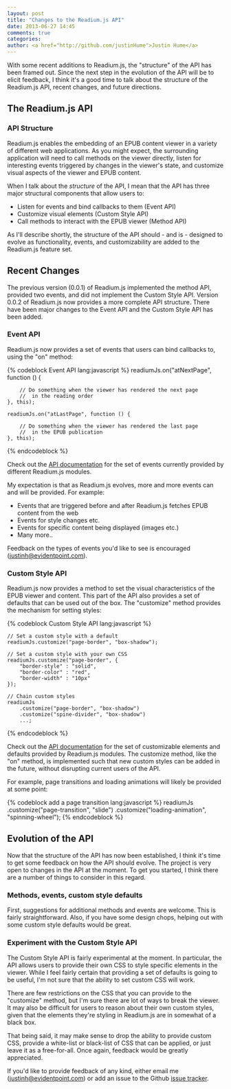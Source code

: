 ```yaml
---
layout: post
title: "Changes to the Readium.js API"
date: 2013-06-27 14:45
comments: true
categories: 
author: <a href="http://github.com/justinHume">Justin Hume</a>
---
```


With some recent additions to Readium.js, the "structure" of the API has been framed out. Since the next step in the evolution of the API will be to elicit feedback, I think it's a good time to talk about the structure of the Readium.js API, recent changes, and future directions.

<!--more-->

## The Readium.js API

### API Structure
Readium.js enables the embedding of an EPUB content viewer in a variety of different web applications. As you might expect, the surrounding application will need to call methods on the viewer directly, listen for interesting events triggered by changes in the viewer's state, and customize visual aspects of the viewer and EPUB content.

When I talk about the _structure_ of the API, I mean that the API has three major structural components that allow users to: 

* Listen for events and bind callbacks to them (Event API)
* Customize visual elements (Custom Style API)
* Call methods to interact with the EPUB viewer (Method API)

As I'll describe shortly, the structure of the API should - and is - designed to evolve as functionality, events, and customizability are added to the Readium.js feature set. 

## Recent Changes
The previous version (0.0.1) of Readium.js implemented the method API, provided two events, and did not implement the Custom Style API. Version 0.0.2 of Readium.js now provides a more complete API structure. There have been major changes to the Event API and the Custom Style API has been added.

### Event API

Readium.js now provides a set of events that users can bind callbacks to, using the "on" method: 

{% codeblock Event API lang:javascript %}
    readiumJs.on("atNextPage", function () {

        // Do something when the viewer has rendered the next page 
        //  in the reading order
    }, this);

    readiumJs.on("atLastPage", function () {

        // Do something when the viewer has rendered the last page 
        //  in the EPUB publication
    }, this);
{% endcodeblock %}

Check out the [API documentation](http://readium.github.io/Readium-Web-Components/get-started/api.html) for the set of events currently provided by different Readium.js modules. 

My expectation is that as Readium.js evolves, more and more events can and will be provided. For example:

* Events that are triggered before and after Readium.js fetches EPUB content from the web
* Events for style changes etc. 
* Events for specific content being displayed (images etc.)
* Many more..

Feedback on the types of events you'd like to see is encouraged (justinh@evidentpoint.com). 

### Custom Style API

Readium.js now provides a method to set the visual characteristics of the EPUB viewer and content. This part of the API also provides a set of defaults that can be used out of the box. The "customize" method provides the mechanism for setting styles: 

{% codeblock Custom Style API lang:javascript %}

    // Set a custom style with a default
    readiumJs.customize("page-border", "box-shadow");

    // Set a custom style with your own CSS
    readiumJs.customize("page-border", {
        "border-style" : "solid",
        "border-color" : "red",
        "border-width" : "10px"
    });

    // Chain custom styles
    readiumJs
        .customize("page-border", "box-shadow")
        .customize("spine-divider", "box-shadow")
        ...;

{% endcodeblock %}

Check out the [API documentation](http://readium.github.io/Readium-Web-Components/get-started/api.html) for the set of customizable elements and defaults provided by Readium.js modules. The customize method, like the "on" method, is implemented such that new custom styles can be added in the future, without disrupting current users of the API. 

For example, page transitions and loading animations will likely be provided at some point: 

{% codeblock add a page transition lang:javascript %}
    readiumJs
        .customize("page-transition", "slide")
        .customize("loading-animation", "spinning-wheel");
{% endcodeblock %}

## Evolution of the API

Now that the structure of the API has now been established, I think it's time to get some feedback on how the API should evolve. The project is very open to changes in the API at the moment. To get you started, I think there are a number of things to consider in this regard. 

### Methods, events, custom style defaults
First, suggestions for additional methods and events are welcome. This is fairly straightforward. Also, if you have some design chops, helping out with some custom style defaults would be great.

### Experiment with the Custom Style API
The Custom Style API is fairly experimental at the moment. In particular, the API allows users to provide their own CSS to style specific elements in the viewer. While I feel fairly certain that providing a set of defaults is going to be useful, I'm not sure that the ability to set custom CSS will work. 

There are few restrictions on the CSS that you can provide to the "customize" method, but I'm sure there are lot of ways to break the viewer. It may also be difficult for users to reason about their own custom styles, given that the elements they're styling in Readium.js are in somewhat of a black box. 

That being said, it may make sense to drop the ability to provide custom CSS, provide a white-list or black-list of CSS that can be applied, or just leave it as a free-for-all. Once again, feedback would be greatly appreciated. 

If you'd like to provide feedback of any kind, either email me (justinh@evidentpoint.com) or add an issue to the Github [issue tracker](https://github.com/readium/Readium-Web-Components/issues?state=open).
